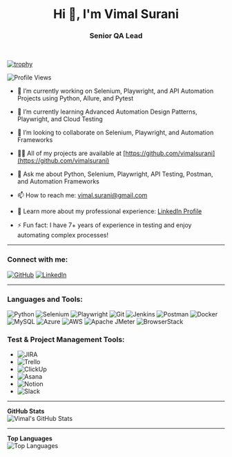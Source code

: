 <h1 align="center">Hi 👋, I'm Vimal Surani</h1>
<h3 align="center">Senior QA Lead</h3>
&nbsp

[![trophy](https://github-profile-trophy.vercel.app/?username=vimalsurani)](https://github.com/ryo-ma/github-profile-trophy)

![Profile Views](https://komarev.com/ghpvc/?username=vimalsurani&color=blue)


- 🔭 I’m currently working on Selenium, Playwright, and API Automation Projects using Python, Allure, and Pytest

- 🌱 I’m currently learning Advanced Automation Design Patterns, Playwright, and Cloud Testing

- 👯 I’m looking to collaborate on Selenium, Playwright, and Automation Frameworks

- 👨‍💻 All of my projects are available at [https://github.com/vimalsurani](https://github.com/vimalsurani)

- 💬 Ask me about Python, Selenium, Playwright, API Testing, Postman, and Automation Frameworks

- 📫 How to reach me: vimal.surani@gmail.com

- 📄 Learn more about my professional experience: [LinkedIn Profile](http://linkedin.com/in/vimalsurani)

- ⚡ Fun fact: I have 7+ years of experience in testing and enjoy automating complex processes!

---

### Connect with me:

[![GitHub](https://img.shields.io/badge/-GitHub-181717?style=flat-square&logo=github&logoColor=white)](https://github.com/vimalsurani) 
[![LinkedIn](https://img.shields.io/badge/-LinkedIn-0077B5?style=flat-square&logo=linkedin&logoColor=white)](http://linkedin.com/in/vimalsurani)

---

### Languages and Tools:

![Python](https://img.shields.io/badge/-Python-3776AB?style=flat-square&logo=python&logoColor=white)
![Selenium](https://img.shields.io/badge/-Selenium-43B02A?style=flat-square&logo=selenium&logoColor=white)
![Playwright](https://img.shields.io/badge/-Playwright-2D3748?style=flat-square&logo=microsoft&logoColor=white)
![Git](https://img.shields.io/badge/-Git-F05032?style=flat-square&logo=git&logoColor=white)
![Jenkins](https://img.shields.io/badge/-Jenkins-D24939?style=flat-square&logo=jenkins&logoColor=white)
![Postman](https://img.shields.io/badge/-Postman-FF6C37?style=flat-square&logo=postman&logoColor=white)
![Docker](https://img.shields.io/badge/-Docker-2496ED?style=flat-square&logo=docker&logoColor=white)
![MySQL](https://img.shields.io/badge/-MySQL-4479A1?style=flat-square&logo=mysql&logoColor=white)
![Azure](https://img.shields.io/badge/-Azure-0078D4?style=flat-square&logo=microsoft-azure&logoColor=white)
![AWS](https://img.shields.io/badge/-AWS-232F3E?style=flat-square&logo=amazonaws&logoColor=white)
![Apache JMeter](https://img.shields.io/badge/-Apache%20JMeter-D22128?style=flat-square&logo=apache&logoColor=white)
![BrowserStack](https://img.shields.io/badge/-BrowserStack-003D8A?style=flat-square&logo=browserstack&logoColor=white)


### Test & Project Management Tools:
- ![JIRA](https://img.shields.io/badge/-JIRA-0052CC?style=flat-square&logo=jira&logoColor=white)
- ![Trello](https://img.shields.io/badge/-Trello-0079BF?style=flat-square&logo=trello&logoColor=white)
- ![ClickUp](https://img.shields.io/badge/-ClickUp-7B68EE?style=flat-square&logo=clickup&logoColor=white)
- ![Asana](https://img.shields.io/badge/-Asana-003B45?style=flat-square&logo=asana&logoColor=white)
- ![Notion](https://img.shields.io/badge/-Notion-000000?style=flat-square&logo=notion&logoColor=white)
- ![Slack](https://img.shields.io/badge/-Slack-4A154B?style=flat-square&logo=slack&logoColor=white)

---

**GitHub Stats**  
![Vimal's GitHub Stats](https://github-readme-stats.vercel.app/api?username=vimalsurani&show_icons=true&theme=radical)

---

**Top Languages**  
![Top Languages](https://github-readme-stats.vercel.app/api/top-langs/?username=vimalsurani&layout=compact&theme=radical)

